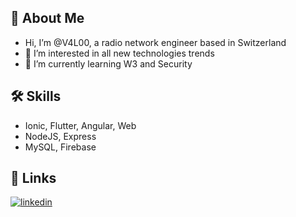 ## 👋 About Me
- Hi, I’m @V4L00, a radio network engineer based in Switzerland
- 👀 I’m interested in all new technologies trends
- 🌱 I’m currently learning W3 and Security

## 🛠 Skills
- Ionic, Flutter, Angular, Web 
- NodeJS, Express
- MySQL, Firebase

## 🔗 Links
[![linkedin](https://img.shields.io/badge/linkedin-0A66C2?style=for-the-badge&logo=linkedin&logoColor=white)](https://www.linkedin.com/in/valentin-pharisa)

<!---
V4L00/V4L00 is a ✨ special ✨ repository because its `README.md` (this file) appears on your GitHub profile.
You can click the Preview link to take a look at your changes.
--->
